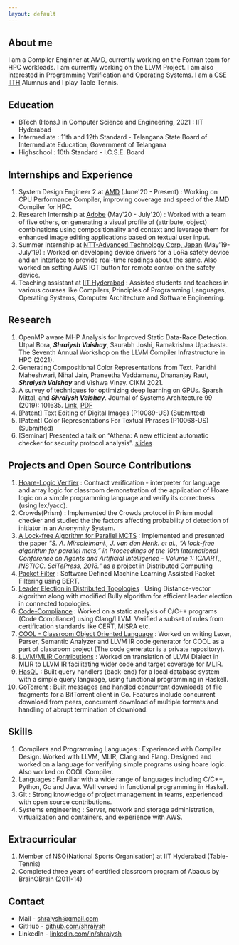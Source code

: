 ```yaml
---
layout: default
---
```


## About me

I am a Compiler Enginner at AMD, currently working on the Fortran team for HPC workloads. I am currently working on the LLVM Project. I am also interested in Programming Verification and Operating Systems. I am a [CSE IITH](https://cse.iith.ac.in/) Alumnus and I play Table Tennis.

## Education

 - BTech (Hons.) in Computer Science and Engineering, 2021
   : IIT Hyderabad
 - Intermediate
   : 11th and 12th Standard - Telangana State Board of Intermediate Education, Government of Telangana
 - Highschool
   : 10th Standard - I.C.S.E. Board

## Internships and Experience

 1. System Design Engineer 2 at [AMD](https://www.amd.com/en) (June'20 - Present)
    : Working on CPU Performance Compiler, improving coverage and speed of the AMD Compiler for HPC.
 2. Research Internship at [Adobe](https://research.adobe.com/) (May'20 - July'20)
    : Worked with a team of five others, on generating a visual profile of (attribute, object) combinations using compositionality and context and leverage them for enhanced image editing applications based on textual user input.
 3. Summer Internship at [NTT-Advanced Technology Corp, Japan](https://www.ntt-at.com/) (May'19-July'19)
    : Worked on developing device drivers for a LoRa safety device and an interface to provide real-time readings about the same. Also worked on setting AWS IOT button for remote control on the safety device.
 4. Teaching assistant at [IIT Hyderabad](https://www.iith.ac.in)
    : Assisted students and teachers in various courses like Compilers, Principles of Programming Languages, Operating Systems, Computer Architecture and Software Engineering.

## Research

 1. OpenMP aware MHP Analysis for Improved Static Data-Race Detection. Utpal Bora, ___Shraiysh Vaishay___, Saurabh Joshi, Ramakrishna Upadrasta. The Seventh Annual Workshop on the LLVM Compiler Infrastructure in HPC (2021).
 1. Generating Compositional Color Representations from Text. Paridhi Maheshwari, Nihal Jain, Praneetha Vaddamanu, Dhananjay Raut, ___Shraiysh Vaishay___ and Vishwa Vinay. CIKM 2021.
 1. A survey of techniques for optimizing deep learning on GPUs. Sparsh Mittal, and ___Shraiysh Vaishay___. Journal of Systems Architecture 99 (2019): 101635. [Link](https://www.sciencedirect.com/science/article/abs/pii/S1383762119302656), [PDF](https://www.researchgate.net/profile/Sparsh-Mittal-2/publication/335292390_A_Survey_of_Techniques_for_Optimizing_Deep_Learning_on_GPUs/links/5d5cff6ba6fdcc55e81c21fb/A-Survey-of-Techniques-for-Optimizing-Deep-Learning-on-GPUs.pdf) 
 1. \[Patent\] Text Editing of Digital Images (P10089-US) (Submitted)
 1. \[Patent\] Color Representations For Textual Phrases (P10068-US) (Submitted)
 1. \[Seminar\] Presented a talk on “Athena: A new efficient automatic checker for security protocol analysis”. [slides](https://docs.google.com/presentation/d/e/2PACX-1vQCiocHu0lrK7rHddFmVteAVMLw6M98UqKiu5LtpxbYykxE7wVUaSNG4M1XmvmxvnjzG2Xl_fS5HFb4/pub?start=true&loop=false&delayms=3000)


## Projects and Open Source Contributions

 1. [Hoare-Logic Verifier](https://github.com/shraiysh/hoare-logic)
    : Contract verification - interpreter for language and array logic for classroom demonstration of the application of Hoare logic on a simple programming language and verify its correctness (using lex/yacc).
 1. Crowds(Prism)
    : Implemented the Crowds protocol in Prism model checker and studied the the factors affecting probability of detection of initiator in an Anonymity System.
 1. [A Lock-free Algorithm for Parallel MCTS](https://docs.google.com/presentation/d/e/2PACX-1vTS2mrHeUHU1jYR2RlOGx66zUqnogMqxDyRIVtt0OW2LhvTbFLb2IeumnF48llG43solHoAx96ncdNb/pub?start=true&loop=false&delayms=3000)
    : Implemented and presented the paper _"S. A. Mirsoleimani., J. van den Herik. et al., “A lock-free algorithm for parallel mcts,” in Proceedings of the 10th International Conference on Agents and Artificial Intelligence - Volume 1: ICAART,, INSTICC. SciTePress, 2018."_ as a project in Distributed Computing
 1. [Packet Filter](https://docs.google.com/presentation/d/e/2PACX-1vQKGdc8nNGeN534qGJjlar5AujqkA-cWRvMGmEd2G4t04BsO7yGZwxVZEphNkFW6VnNBAomdTPT1NhW/pub?start=true&loop=false&delayms=3000)
    : Software Defined Machine Learning Assisted Packet Filtering using BERT.
 1. [Leader Election in Distributed Topologies](https://docs.google.com/presentation/d/e/2PACX-1vRnj_PhYkHhHhVklN4x5HmGgMOx036GSOJ7bTrObzovmXBCvQOEwxq4JWNQ7fu-CYsPZXN37N3f1rL2/pub?start=true&loop=false&delayms=3000)
    : Using Distance-vector algorithm along with modified Bully algorithm for efficient leader election in connected topologies.
 1. [Code-Compliance](https://github.com/sbjoshi/code-compliance)
    : Worked on a static analysis of C/C++ programs (Code Compliance) using Clang/LLVM. Verified a subset of rules from certification standards like CERT, MISRA etc.
 1. [COOL - Classroom Object Oriented Language](https://github.com/shraiysh/CoolSemanticAnalyzer)
    : Worked on writing Lexer, Parser, Semantic Analyzer and LLVM IR code generator for COOL as a part of classroom project (The code generator is a private repository).
 1. [LLVM/MLIR Contributions](https://reviews.llvm.org/people/revisions/19492/)
    : Worked on translation of LLVM Dialect in MLIR to LLVM IR facilitating wider code and target coverage for MLIR.
 1. [HasQL](https://github.com/shraiysh/HaSSQL)
    : Built query handlers (back-end) for a local database system with a simple query language, using functional programming in Haskell.
 1. [GoTorrent](https://github.com/shraiysh/GoTorrent)
    : Built messages and handled concurrent downloads of file fragments for a BitTorrent client in Go. Features include concurrent download from peers, concurrent download of multiple torrents and handling of abrupt termination of download.

## Skills

 1. Compilers and Programming Languages
    : Experienced with Compiler Design. Worked with LLVM, MLIR, Clang and Flang. Designed and worked on a language for verifying simple programs using hoare logic. Also worked on COOL Compiler.
 2. Languages
    : Familiar with a wide range of languages including C/C++, Python, Go and Java. Well versed in functional programming in Haskell.
 3. Git
    : Strong knowledge of project management in teams, experienced with open source contributions.
 4. Systems engineering
    : Server, network and storage administration, virtualization and containers, and experience with AWS.

## Extracurricular
 1. Member of NSO(National Sports Organisation) at IIT Hyderabad (Table-Tennis)
 2. Completed three years of certified classroom program of Abacus by BrainOBrain (2011-14)

## Contact
 - Mail - [shraiysh@gmail.com](mailto:shraiysh@gmail.com)
 - GitHub - [github.com/shraiysh](https://www.github.com/shraiysh)
 - LinkedIn - [linkedin.com/in/shraiysh](https://www.linkedin.com/in/shraiysh)
